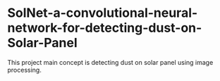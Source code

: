 # SolNet-a-convolutional-neural-network-for-detecting-dust-on-Solar-Panel

This project main concept is detecting dust on solar panel using image processing.
